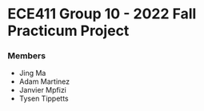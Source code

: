 # ECE411 Group 10 - 2022 Fall Practicum Project

### Members
* Jing Ma
* Adam Martinez
* Janvier Mpfizi
* Tysen Tippetts
